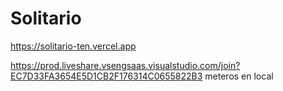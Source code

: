 # Solitario
https://solitario-ten.vercel.app

https://prod.liveshare.vsengsaas.visualstudio.com/join?EC7D33FA3654E5D1CB2F176314C0655822B3 meteros en local

